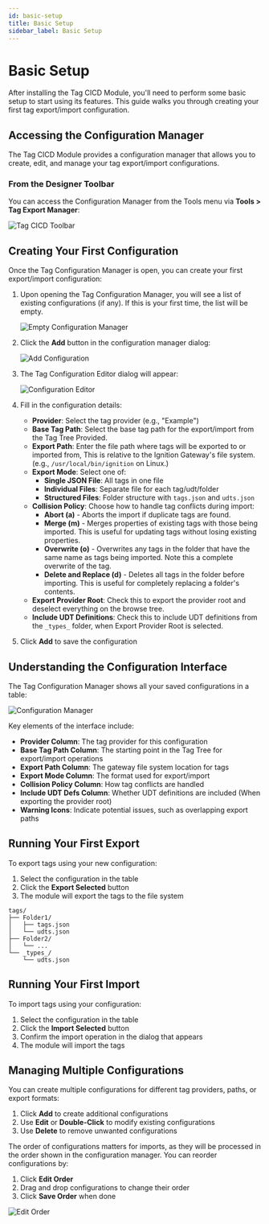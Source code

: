 ```yaml
---
id: basic-setup
title: Basic Setup
sidebar_label: Basic Setup
---
```


# Basic Setup

After installing the Tag CICD Module, you'll need to perform some basic setup to start using its features. This guide walks you through creating your first tag export/import configuration.

## Accessing the Configuration Manager

The Tag CICD Module provides a configuration manager that allows you to create, edit, and manage your tag export/import configurations.

### From the Designer Toolbar

You can access the Configuration Manager from the Tools menu via **Tools > Tag Export Manager**:

   ![Tag CICD Toolbar](/img/ui-elements/tool-menu.png)

## Creating Your First Configuration

Once the Tag Configuration Manager is open, you can create your first export/import configuration:

1. Upon opening the Tag Configuration Manager, you will see a list of existing configurations (if any). If this is your first time, the list will be empty.

   ![Empty Configuration Manager](/img/basic-setup/empty-configuration-manager.png)

1. Click the **Add** button in the configuration manager dialog:

   ![Add Configuration](/img/basic-setup/add-configuration.png)

2. The Tag Configuration Editor dialog will appear:

   ![Configuration Editor](/img/ui-elements/tag-configuration-editor.png)

3. Fill in the configuration details:

   - **Provider**: Select the tag provider (e.g., "Example")
   - **Base Tag Path**: Select the base tag path for the export/import from the Tag Tree Provided.
   - **Export Path**: Enter the file path where tags will be exported to or imported from, This is relative to the Ignition Gateway's file system. (e.g., `/usr/local/bin/ignition` on Linux.)
   - **Export Mode**: Select one of:
      - **Single JSON File**: All tags in one file
      - **Individual Files**: Separate file for each tag/udt/folder
      - **Structured Files**: Folder structure with `tags.json` and `udts.json`
   - **Collision Policy**: Choose how to handle tag conflicts during import:
      - **Abort (a)** - Aborts the import if duplicate tags are found.
      - **Merge (m)** - Merges properties of existing tags with those being imported. This is useful for updating tags without losing existing properties.
      - **Overwrite (o)** - Overwrites any tags in the folder that have the same name as tags being imported. Note this a complete overwrite of the tag.
      - **Delete and Replace (d)** - Deletes all tags in the folder before importing. This is useful for completely replacing a folder's contents.
   - **Export Provider Root**: Check this to export the provider root and deselect everything on the browse tree.
   - **Include UDT Definitions**: Check this to include UDT definitions from the `_types_` folder, when Export Provider Root is selected.

4. Click **Add** to save the configuration

## Understanding the Configuration Interface

The Tag Configuration Manager shows all your saved configurations in a table:

![Configuration Manager](/img/ui-elements/tag-configuration-manager.png)

Key elements of the interface include:

- **Provider Column**: The tag provider for this configuration
- **Base Tag Path Column**: The starting point in the Tag Tree for export/import operations
- **Export Path Column**: The gateway file system location for tags
- **Export Mode Column**: The format used for export/import
- **Collision Policy Column**: How tag conflicts are handled
- **Include UDT Defs Column**: Whether UDT definitions are included (When exporting the provider root)
- **Warning Icons**: Indicate potential issues, such as overlapping export paths

## Running Your First Export

To export tags using your new configuration:

1. Select the configuration in the table
2. Click the **Export Selected** button
3. The module will export the tags to the file system

```
tags/
├── Folder1/
│   ├── tags.json
│   └── udts.json
├── Folder2/
│   └── ...
└── _types_/
    └── udts.json
```

## Running Your First Import

To import tags using your configuration:

1. Select the configuration in the table
2. Click the **Import Selected** button
3. Confirm the import operation in the dialog that appears
4. The module will import the tags

## Managing Multiple Configurations

You can create multiple configurations for different tag providers, paths, or export formats:

1. Click **Add** to create additional configurations
2. Use **Edit** or **Double-Click** to modify existing configurations
3. Use **Delete** to remove unwanted configurations

The order of configurations matters for imports, as they will be processed in the order shown in the configuration manager. You can reorder configurations by:

1. Click **Edit Order**
2. Drag and drop configurations to change their order
3. Click **Save Order** when done

![Edit Order](/img/ui-elements/tag-configuration-order-mode.png)